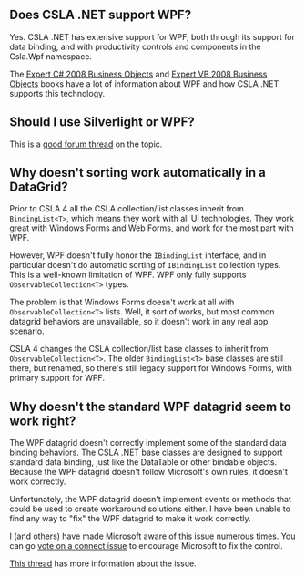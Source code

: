 ## Does CSLA .NET support WPF?

Yes. CSLA .NET has extensive support for WPF, both through its support for data binding, and with productivity controls and components in the Csla.Wpf namespace.

The [Expert C# 2008 Business Objects](https://www.apress.com/us/book/9781430210191#otherversion=9781430210207) and [Expert VB 2008 Business Objects](http://www.apress.com/9781430216384) books have a lot of information about WPF and how CSLA .NET supports this technology.

<!---Starting with CSLA .NET 4.0, the base collection types will fully support WPF binding. [See this page](WpfCollectionBinding) for more information.--->

## Should I use Silverlight or WPF?

This is a [good forum thread](https://cslanet.com/old-forum/10245.html) on the topic.
<!---and you can read [Rocky's thoughts](SilverlightOrWpf).--->

<!---##Does CSLA .NET work with the MVVM pattern?
Yes. [Click here](Mvvm) for more information.--->

## Why doesn't sorting work automatically in a DataGrid?

Prior to CSLA 4 all the CSLA collection/list classes inherit from `BindingList<T>`, which means they work with all UI technologies. They work great with Windows Forms and Web Forms, and work for the most part with WPF.

However, WPF doesn't fully honor the `IBindingList` interface, and in particular doesn't do automatic sorting of `IBindingList` collection types. This is a well-known limitation of WPF. WPF only fully supports `ObservableCollection<T>` types.

The problem is that Windows Forms doesn't work at all with `ObservableCollection<T>` lists. Well, it sort of works, but most common datagrid behaviors are unavailable, so it doesn't work in any real app scenario.

CSLA 4 changes the CSLA collection/list base classes to inherit from `ObservableCollection<T>`. The older `BindingList<T>` base classes are still there, but renamed, so there's still legacy support for Windows Forms, with primary support for WPF.

## Why doesn't the standard WPF datagrid seem to work right?

The WPF datagrid doesn't correctly implement some of the standard data binding behaviors. The CSLA .NET base classes are designed to support standard data binding, just like the DataTable or other bindable objects. Because the WPF datagrid doesn't follow Microsoft's own rules, it doesn't work correctly.

Unfortunately, the WPF datagrid doesn't implement events or methods that could be used to create workaround solutions either. I have been unable to find any way to "fix" the WPF datagrid to make it work correctly.

I (and others) have made Microsoft aware of this issue numerous times. You can go [vote on a connect issue](https://connect.microsoft.com/WPF/feedback/details/675473/wpf-datagrid-add-new-behaviour-and-ieditableobject-invocation) to encourage Microsoft to fix the control.

[This thread](https://cslanet.com/old-forum/10233.html) has more information about the issue.
